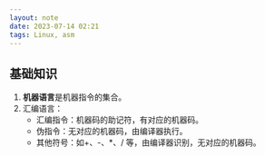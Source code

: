 ```yaml
---
layout: note
date: 2023-07-14 02:21
tags: Linux, asm
---
```


## 基础知识

1. **机器语言**是机器指令的集合。
2. 汇编语言：
   - 汇编指令：机器码的助记符，有对应的机器码。
   - 伪指令：无对应的机器码，由编译器执行。
   - 其他符号：如+、-、\*、/ 等，由编译器识别，无对应的机器码。
